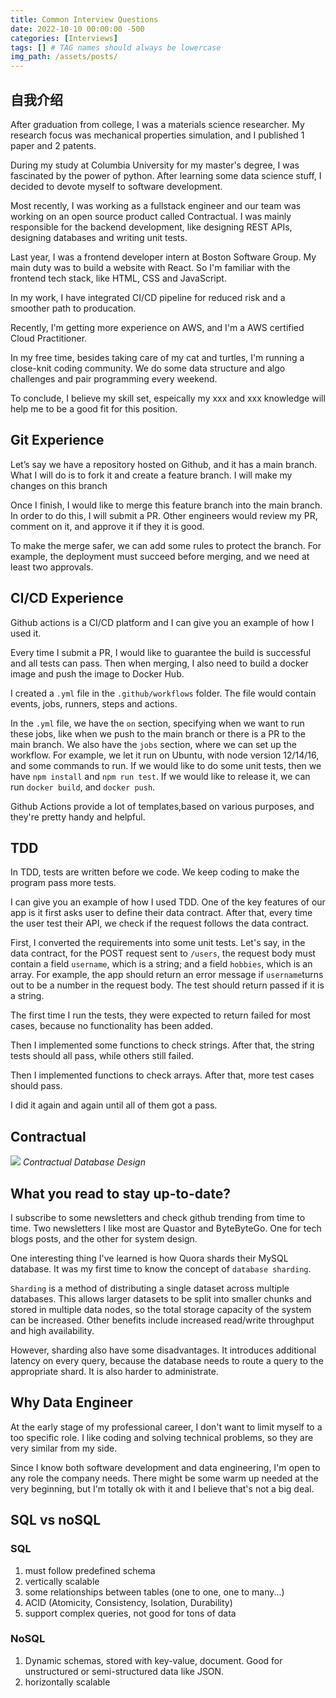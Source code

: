 ```yaml
---
title: Common Interview Questions
date: 2022-10-10 00:00:00 -500
categories: [Interviews]
tags: [] # TAG names should always be lowercase
img_path: /assets/posts/
---
```


## 自我介绍

After graduation from college, I was a materials science researcher. My research focus was mechanical properties simulation, and I published 1 paper and 2 patents.

During my study at Columbia University for my master's degree, I was fascinated by the power of python. After learning some data science stuff, I decided to devote myself to software development.

Most recently, I was working as a fullstack engineer and our team was working on an open source product called Contractual. I was mainly responsible for the backend development, like designing REST APIs, designing databases and writing unit tests.

Last year, I was a frontend developer intern at Boston Software Group. My main duty was to build a website with React. So I'm familiar with the frontend tech stack, like HTML, CSS and JavaScript.

In my work, I have integrated CI/CD pipeline for reduced risk and a smoother path to producation.

Recently, I'm getting more experience on AWS, and I'm a AWS certified Cloud Practitioner.

In my free time, besides taking care of my cat and turtles, I'm running a close-knit coding community. We do some data structure and algo challenges and pair programming every weekend.

To conclude, I believe my skill set, espeically my xxx and xxx knowledge will help me to be a good fit for this position.

## Git Experience

Let’s say we have a repository hosted on Github, and it has a main branch. What I will do is to fork it and create a feature branch. I will make my changes on this branch

Once I finish, I would like to merge this feature branch into the main branch. In order to do this, I will submit a PR. Other engineers would review my PR, comment on it, and approve it if they it is good.

To make the merge safer, we can add some rules to protect the branch. For example, the deployment must succeed before merging, and we need at least two approvals.

## CI/CD Experience

Github actions is a CI/CD platform and I can give you an example of how I used it.

Every time I submit a PR, I would like to guarantee the build is successful and all tests can pass. Then when merging, I also need to build a docker image and push the image to Docker Hub.

I created a `.yml` file in the `.github/workflows` folder. The file would contain events, jobs, runners, steps and actions.

In the `.yml` file, we have the `on` section, specifying when we want to run these jobs, like when we push to the main branch or there is a PR to the main branch. We also have the `jobs` section, where we can set up the workflow. For example, we let it run on Ubuntu, with node version 12/14/16, and some commands to run. If we would like to do some unit tests, then we have `npm install` and `npm run test`. If we would like to release it, we can run `docker build`, and `docker push`.

Github Actions provide a lot of templates,based on various purposes, and they're pretty handy and helpful.

## TDD

In TDD, tests are written before we code. We keep coding to make the program pass more tests.

I can give you an example of how I used TDD. One of the key features of our app is it first asks user to define their data contract. After that, every time the user test their API, we check if the request follows the data contract.

First, I converted the requirements into some unit tests. Let's say, in the data contract, for the POST request sent to `/users`, the request body must contain a field `username`, which is a string; and a field `hobbies`, which is an array. For example, the app should return an error message if `username`turns out to be a number in the request body. The test should return passed if it is a string.

The first time I run the tests, they were expected to return failed for most cases, because no functionality has been added.

Then I implemented some functions to check strings. After that, the string tests should all pass, while others still failed.

Then I implemented functions to check arrays. After that, more test cases should pass.

I did it again and again until all of them got a pass.

## Contractual

![](contractual_db_design.png)
_Contractual Database Design_

## What you read to stay up-to-date?

I subscribe to some newsletters and check github trending from time to time. Two newsletters I like most are Quastor and ByteByteGo. One for tech blogs posts, and the other for system design.

One interesting thing I've learned is how Quora shards their MySQL database. It was my first time to know the concept of `database sharding`.

`Sharding` is a method of distributing a single dataset across multiple databases. This allows larger datasets to be split into smaller chunks and stored in multiple data nodes, so the total storage capacity of the system can be increased. Other benefits include increased read/write throughput and high availability.

However, sharding also have some disadvantages. It introduces additional latency on every query, because the database needs to route a query to the appropriate shard. It is also harder to administrate.

## Why Data Engineer

At the early stage of my professional career, I don't want to limit myself to a too specific role. I like coding and solving technical problems, so they are very similar from my side.

Since I know both software development and data engineering, I'm open to any role the company needs. There might be some warm up needed at the very beginning, but I'm totally ok with it and I believe that's not a big deal.

## SQL vs noSQL

### SQL

1. must follow predefined schema
2. vertically scalable
3. some relationships between tables (one to one, one to many...)
4. ACID (Atomicity, Consistency, Isolation, Durability)
5. support complex queries, not good for tons of data

### NoSQL

1. Dynamic schemas, stored with key-value, document. Good for unstructured or semi-structured data like JSON.
2. horizontally scalable
